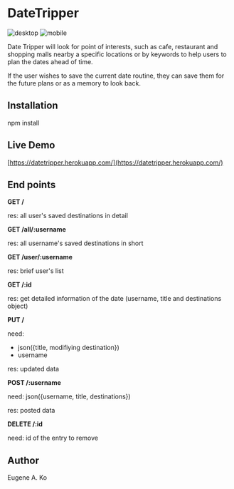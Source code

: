 # DateTripper

![desktop](https://github.com/eako0508/DateTripper/blob/feature/mvp-client-with-mock-data/img/Screenshots/desktop/adding_places_desktop.png)
![mobile](https://github.com/eako0508/DateTripper/blob/feature/mvp-client-with-mock-data/img/Screenshots/mobile/Main_mobile.PNG)

Date Tripper will look for point of interests, such as cafe, restaurant and shopping malls nearby a specific locations or by keywords to help users to plan the dates ahead of time.

If the user wishes to save the current date routine, they can save them for the future plans or as a memory to look back.


## Installation

npm install


## Live Demo

[https://datetripper.herokuapp.com/](https://datetripper.herokuapp.com/)





## End points

**GET /**

res: all user's saved destinations in detail

**GET /all/:username**

res: all username's saved destinations in short

**GET /user/:username**

res: brief user's list


**GET /:id**

res: get detailed information of the date
(username, title and destinations object)


**PUT /**

need: 

 - json({title, modifiying destination})
 - username
 
res: updated data


**POST /:username**

need: json({username, title, destinations})

res: posted data


**DELETE /:id**

need: id of the entry to remove


## Author

Eugene A. Ko
